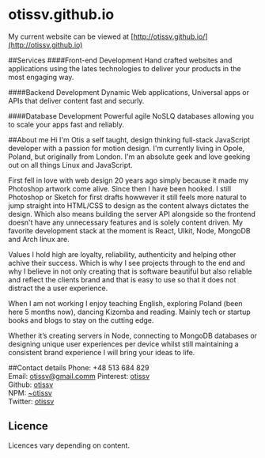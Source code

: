 # otissv.github.io

My current website can be viewed at [http://otissv.github.io/](http://otissv.github.io)


##Services
####Front-end Development
Hand crafted websites and applications using the lates technologies to deliver your products in the most engaging way.

####Backend Development
Dynamic Web applications, Universal apps or APIs that deliver content fast and securly.

####Database Development
Powerful agile NoSLQ databases allowing you to scale your apps fast and reliably.


##About me
Hi I'm Otis a self taught, design thinking full-stack JavaScript developer with a passion for motion design. I'm currently living in Opole, Poland, but originally from London. I'm an absolute geek and love geeking out on all things Linux and JavaScript.

First fell in love with web design 20 years ago simply because it made my Photoshop artwork come alive. Since then I have been hooked. I still Photoshop or Sketch for first drafts howwever it still feels more natural to jump straight into HTML/CSS to design as the content always dictates the design. Which also means building the server API alongside so the frontend doesn't have any unnecessary features and is solely content driven. My favorite development stack at the moment is React, UIkit, Node, MongoDB and Arch linux are.

Values I hold high are loyalty, reliability, authenticity and helping other achive their success. Which is why I see projects through to the end and why I believe in not only creating that is software beautiful but also reliable and reflect the clients brand and that is easy to use so that it does not distract the a user experience.

When I am not working I enjoy teaching English, exploring Poland (been here 5 months now), dancing Kizomba and reading. Mainly tech or startup books and blogs to stay on the cutting edge.

Whether it’s creating servers in Node, connecting to MongoDB databases or designing unique user experiences per device whilst still maintaining a consistent brand experience I will bring your ideas to life.

##Contact details
Phone: +48 513 684 829  
Email: otissv@gmail.comm
Pinterest: [otissv](https://www.pinterest.com/otissv/)   
Github: [otissv](https://www.github.com/otissv)   
NPM: [~otissv](https://www.npmjs.com/~otissv)  
Twitter: [otissv](https://www.twitter.com/otissv)

## Licence
Licences vary depending on content.
